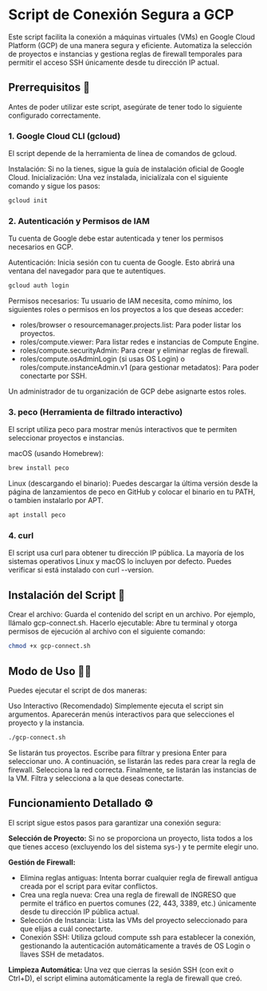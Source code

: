# Script de Conexión Segura a GCP
Este script facilita la conexión a máquinas virtuales (VMs) en Google Cloud Platform (GCP) de una manera segura y eficiente. Automatiza la selección de proyectos e instancias y gestiona reglas de firewall temporales para permitir el acceso SSH únicamente desde tu dirección IP actual.

## Prerrequisitos 📝
Antes de poder utilizar este script, asegúrate de tener todo lo siguiente configurado correctamente.

### 1. Google Cloud CLI (gcloud)
El script depende de la herramienta de línea de comandos de gcloud.

Instalación: Si no la tienes, sigue la guía de instalación oficial de Google Cloud.
Inicialización: Una vez instalada, inicialízala con el siguiente comando y sigue los pasos:

```Bash
gcloud init
```

### 2. Autenticación y Permisos de IAM
Tu cuenta de Google debe estar autenticada y tener los permisos necesarios en GCP.

Autenticación: Inicia sesión con tu cuenta de Google. Esto abrirá una ventana del navegador para que te autentiques.

```Bash
gcloud auth login
```
Permisos necesarios: Tu usuario de IAM necesita, como mínimo, los siguientes roles o permisos en los proyectos a los que deseas acceder:

* roles/browser o resourcemanager.projects.list: Para poder listar los proyectos.
* roles/compute.viewer: Para listar redes e instancias de Compute Engine.
* roles/compute.securityAdmin: Para crear y eliminar reglas de firewall.
* roles/compute.osAdminLogin (si usas OS Login) o roles/compute.instanceAdmin.v1 (para gestionar metadatos): Para poder conectarte por SSH.

Un administrador de tu organización de GCP debe asignarte estos roles.

### 3. peco (Herramienta de filtrado interactivo)
El script utiliza peco para mostrar menús interactivos que te permiten seleccionar proyectos e instancias.

macOS (usando Homebrew):

```Bash
brew install peco
```
Linux (descargando el binario):
Puedes descargar la última versión desde la página de lanzamientos de peco en GitHub y colocar el binario en tu PATH, o tambien instalarlo por APT. 
```Bash
apt install peco
```

### 4. curl
El script usa curl para obtener tu dirección IP pública. La mayoría de los sistemas operativos Linux y macOS lo incluyen por defecto. Puedes verificar si está instalado con curl --version.


## Instalación del Script 🚀
Crear el archivo: Guarda el contenido del script en un archivo. Por ejemplo, llámalo gcp-connect.sh.
Hacerlo ejecutable: Abre tu terminal y otorga permisos de ejecución al archivo con el siguiente comando:

```Bash
chmod +x gcp-connect.sh
```

## Modo de Uso 🏃‍♂️
Puedes ejecutar el script de dos maneras:

Uso Interactivo (Recomendado)
Simplemente ejecuta el script sin argumentos. Aparecerán menús interactivos para que selecciones el proyecto y la instancia.


```Bash
./gcp-connect.sh
```

Se listarán tus proyectos. Escribe para filtrar y presiona Enter para seleccionar uno.
A continuación, se listarán las redes para crear la regla de firewall. Selecciona la red correcta.
Finalmente, se listarán las instancias de la VM. Filtra y selecciona a la que deseas conectarte.


## Funcionamiento Detallado ⚙️
El script sigue estos pasos para garantizar una conexión segura:

**Selección de Proyecto:** Si no se proporciona un proyecto, lista todos a los que tienes acceso (excluyendo los del sistema sys-) y te permite elegir uno.

**Gestión de Firewall:**
* Elimina reglas antiguas: Intenta borrar cualquier regla de firewall antigua creada por el script para evitar conflictos.
* Crea una regla nueva: Crea una regla de firewall de INGRESO que permite el tráfico en puertos comunes (22, 443, 3389, etc.) únicamente desde tu dirección IP pública actual.
* Selección de Instancia: Lista las VMs del proyecto seleccionado para que elijas a cuál conectarte.
* Conexión SSH: Utiliza gcloud compute ssh para establecer la conexión, gestionando la autenticación automáticamente a través de OS Login o llaves SSH de metadatos.
  
**Limpieza Automática:** Una vez que cierras la sesión SSH (con exit o Ctrl+D), el script elimina automáticamente la regla de firewall que creó.
